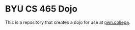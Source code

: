 # BYU CS 465 Dojo

This is a repository that creates a dojo for use at
[pwn.college](https://pwn.college/).
